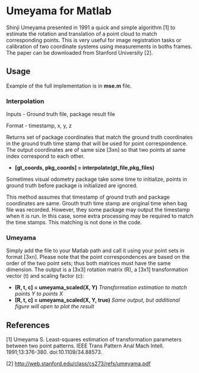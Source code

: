 # Umeyama for Matlab

Shinji Umeyama presented in 1991 a quick and simple algorithm [1] to estimate the rotation and translation of a point cloud to match corresponding points. This is very useful for image registration tasks or calibration of two coordinate systems using measurements in boths frames. The paper can be downloaded from Stanford University [2].

## Usage

Example of the full implementation is in **mse.m** file.

### Interpolation
Inputs - Ground truth file, package result file

Format - timestamp, x, y, z

Returns set of package coordinates that match the ground truth coordinates in the ground truth time stamp that will be used for point correspondence. The output coordinates are of same size [3xn]  so that two points at same index correspond to each other. 
- **[gt_coords, pkg_coords] = interpolate(gt_file,pkg_files)**

Sometimes visual odometry package take some time to initialize, points in ground truth before package is initialized are ignored. 


This method assumes that timestamp of ground truth and package coordinates are same. Grouth truth time stamp are original time when bag file was recorded. However, they some package may output the timestamp when it is run. In this case, some extra processing may be required to match the time stamps. This matching is not done in the code.

### Umeyama
Simply add the file to your Matlab path and call it using your point sets in format [3xn]. Please note that the point correspondences are based on the order of the two point sets; thus both matrices must have the same dimension. The output is a [3x3] rotation matrix (R), a [3x1] transformation vector (t) and scaling factor (c):
- **[R, t, c] = umeyama_scaled(X, Y)** *Transformation estimation to match points Y to points X*
- **[R, t, c] = umeyama_scaled(X, Y, true)** *Same output, but additional figure will open to plot the result*

## References
[1] Umeyama S. Least-squares estimation of transformation parameters between two point patterns. IEEE Trans Pattern Anal Mach Intell. 1991;13:376-380. doi:10.1109/34.88573.

[2] http://web.stanford.edu/class/cs273/refs/umeyama.pdf
